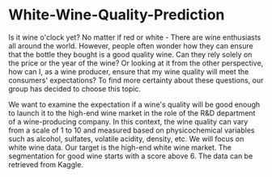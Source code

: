 # White-Wine-Quality-Prediction
Is it wine o'clock yet? No matter if red or white - There are wine enthusiasts all around the world. However, people often wonder how they can ensure that the bottle they bought
is a good quality wine. Can they rely solely on the price or the year of the wine? Or looking at it from the other perspective, how can I, as a wine producer, ensure that my wine quality will meet the consumers' expectations? To find more certainty about these questions, our group has decided to choose this topic.


We want to examine the expectation if a wine's quality will be good enough to launch it
to the high-end wine market in the role of the R&D department of a wine-producing
company. In this context, the wine quality can vary from a scale of 1 to 10 and measured
based on physicochemical variables such as alcohol, sulfates, volatile acidity, density,
etc. We will focus on white wine data. Our target is the high-end white wine market. The
segmentation for good wine starts with a score above 6. The data can be retrieved from
Kaggle.

